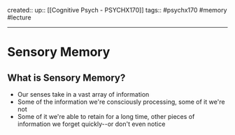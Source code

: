 created::
up:: [[Cognitive Psych - PSYCHX170]]
tags::  #psychx170 #memory #lecture 
***
# Sensory Memory
## What is Sensory Memory?
- Our senses take in a vast array of information
- Some of the information we're consciously processing, some of it we're not
- Some of it we're able to retain for a long time, other pieces of information we forget quickly--or don't even notice